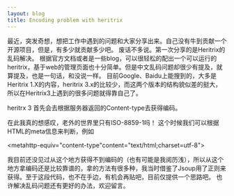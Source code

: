 ```yaml
---
layout: blog
title: Encoding problem with heritrix
---
```



最近，突发奇想，想把工作中遇到的问题和大家分享出来。自己没有牛到贡献一个开源项目，但是，有多少就贡献多少吧。
废话不多说。第一次分享的是Heritrix的乱码解决。
根据官方文档或者是一些blog，可以很轻松的配出一个可以运行的heritrix，基于web的管理页面也十分简单。但是中文乱码问题却很少有提及，就算提及，也是一句话，和没说一样。
目前Google、Baidu上能搜到的，大多是Heritrix 1.X的内容，heritrix 3.x的比较少，而这两个版本的结构貌似差的挺大，所以在Heritrix3上遇到的很多问题就得靠自己了。
 
heritrx 3 首先会去根据服务器返回的Content-type去获得编码。

在此我真的想感叹，老外的世界里只有ISO-8859-1吗！
这个时候我们可以根据HTML的meta信息来判断，例如
 
<metahttp-equiv="content-type"content="text/html;charset=utf-8">
 
 我目前还没见过从这个地方获得不到编码的（也有可能是我阅历浅），所以从这个地方拿编码还是比较靠谱的，拿的方法有很多种，我当时借鉴了Jsoup用了正则来获得。至于这段代码，也不在手边，有机会再贴吧，目前仅提供一个思路吧。
也许解决乱码问题还有更好的办法，欢迎留言。